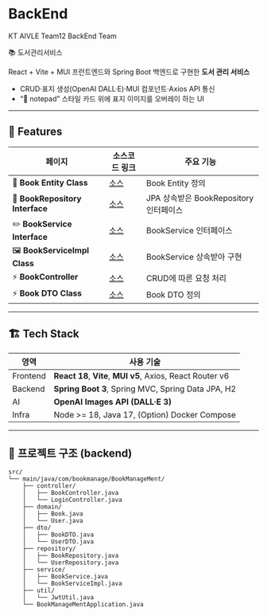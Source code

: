 # BackEnd
KT AIVLE Team12 BackEnd Team

📚 도서관리서비스

React + Vite + MUI 프런트엔드와 Spring Boot 백엔드로 구현한 **도서 관리 서비스**  
- CRUD·표지 생성(OpenAI DALL·E)·MUI 컴포넌트·Axios API 통신  
- “📝 notepad” 스타일 카드 위에 표지 이미지를 오버레이 하는 UI

<!-- ![screenshot](./docs/screenshot-list.png) -->

---

## 🚀 Features
| 페이지 | 소스코드 링크 | 주요 기능 |
|--------|------|-----------|
| 📗 **Book Entity Class** | [소스](https://github.com/AIVLE-MINI-PROJECT-TEAM12/BackEnd/blob/main/BookManageMent/src/main/java/com/bookmanage/BookManageMent/domain/Book.java) | Book Entity 정의 |
| 📘 **BookRepository Interface** | [소스](https://github.com/AIVLE-MINI-PROJECT-TEAM12/BackEnd/blob/main/BookManageMent/src/main/java/com/bookmanage/BookManageMent/repository/BookRepository.java) | JPA 상속받은 BookRepository 인터페이스 |
| ✏️ **BookService Interface** | [소스](https://github.com/AIVLE-MINI-PROJECT-TEAM12/BackEnd/blob/main/BookManageMent/src/main/java/com/bookmanage/BookManageMent/service/BookService.java) | BookService 인터페이스 |
| 🖼 **BookServiceImpl Class** | [소스](https://github.com/AIVLE-MINI-PROJECT-TEAM12/BackEnd/blob/main/BookManageMent/src/main/java/com/bookmanage/BookManageMent/service/BookServiceImpl.java) | BookService 상속받아 구현 |
| ⚡️ **BookController** | [소스](https://github.com/AIVLE-MINI-PROJECT-TEAM12/BackEnd/blob/main/BookManageMent/src/main/java/com/bookmanage/BookManageMent/controller/BookController.java) | CRUD에 따른 요청 처리 |
| ⚡️ **Book DTO Class** | [소스](https://github.com/AIVLE-MINI-PROJECT-TEAM12/BackEnd/blob/main/BookManageMent/src/main/java/com/bookmanage/BookManageMent/dto/BookDTO.java) | Book DTO 정의 |

---

## 🏗 Tech Stack
| 영역 | 사용 기술 |
|------|----------|
| Frontend | **React 18**, **Vite**, **MUI v5**, Axios, React Router v6 |
| Backend | **Spring Boot 3**, Spring MVC, Spring Data JPA, H2 |
| AI | **OpenAI Images API (DALL·E 3)** |
| Infra | Node >= 18, Java 17, (Option) Docker Compose |

---

## 📂 프로젝트 구조 (backend)
```
src/
└── main/java/com/bookmanage/BookManageMent/
    ├── controller/
    │   ├── BookController.java
    │   └── LoginController.java
    ├── domain/
    │   ├── Book.java
    │   └── User.java
    ├── dto/
    │   ├── BookDTO.java
    │   └── UserDTO.java
    ├── repository/
    │   ├── BookRepository.java
    │   └── UserRepository.java
    ├── service/
    │   ├── BookService.java
    │   └── BookServiceImpl.java
    ├── util/
    │   └── JwtUtil.java
    └── BookManageMentApplication.java
```